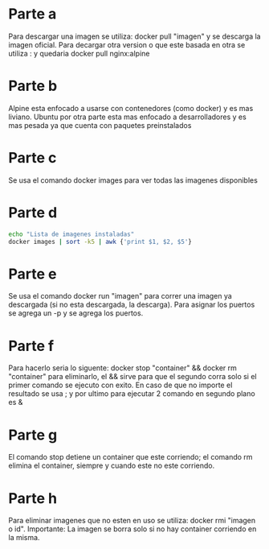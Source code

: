 # Parte a
Para descargar una imagen se utiliza: docker pull "imagen" y se descarga la imagen oficial. Para decargar otra version o que este basada en otra se utiliza : y quedaria docker pull nginx:alpine
# Parte b
Alpine esta enfocado a usarse con contenedores (como docker) y es mas liviano. Ubuntu por otra parte esta mas enfocado a desarrolladores y es mas pesada ya que cuenta con paquetes preinstalados
# Parte c
Se usa el comando docker images para ver todas las imagenes disponibles
# Parte d
```bash
echo "Lista de imagenes instaladas"
docker images | sort -k5 | awk {'print $1, $2, $5'} 
```
# Parte e
Se usa el comando docker run "imagen" para correr una imagen ya descargada (si no esta descargada, la descarga). Para asignar los puertos se agrega un -p y se agrega los puertos.
# Parte f
Para hacerlo seria lo siguente: docker stop "container" && docker rm "container" para eliminarlo, el && sirve para que el segundo corra solo si el primer comando se ejecuto con exito. En caso de que no importe el resultado
se usa ; y por ultimo para ejecutar 2 comando en segundo plano es &
# Parte g
El comando stop detiene un container que este corriendo; el comando rm elimina el container, siempre y cuando este no este corriendo.
# Parte h
Para eliminar imagenes que no esten en uso se utiliza: docker rmi "imagen o id". Importante: La imagen se borra solo si no hay container corriendo en la misma.
